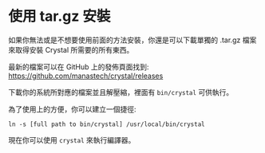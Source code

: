 # 使用 tar.gz 安裝

如果你無法或是不想要使用前面的方法安裝，你還是可以下載單獨的 .tar.gz 檔案來取得安裝 Crystal 所需要的所有東西。

最新的檔案可以在 GitHub 上的發佈頁面找到: https://github.com/manastech/crystal/releases

下載你的系統所對應的檔案並且解壓縮，裡面有 `bin/crystal` 可供執行。

為了使用上的方便，你可以建立一個捷徑:

`ln -s [full path to bin/crystal] /usr/local/bin/crystal`

現在你可以使用 `crystal` 來執行編譯器。


